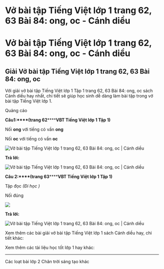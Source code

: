 # Vở bài tập Tiếng Việt lớp 1 trang 62, 63 Bài 84: ong, oc - Cánh diều

# Vở bài tập Tiếng Việt lớp 1 trang 62, 63 Bài 84: ong, oc - Cánh diều

## Giải Vở bài tập Tiếng Việt lớp 1 trang 62, 63 Bài 84: ong, oc

Với giải vở bài tập Tiếng Việt lớp 1 Tập 1 trang 62, 63 Bài 84: ong, oc sách Cánh diều hay nhất, chi tiết sẽ giúp học sinh dễ dàng làm bài tập trong vở bài tập Tiếng Việt lớp 1.

Quảng cáo

**Câu****1****:****(trang 62********VBT Tiếng Việt lớp 1 Tập 1)**

Nối **ong** với tiếng có vần **ong**

Nối **oc** với tiếng có vần **oc**

![Vở bài tập Tiếng Việt lớp 1 trang 62, 63 Bài 84: ong, oc | Cánh diều](https://www.vietjack.com/vbt-tieng-viet-1-cd/images/bai-84-ong-oc-87620.png)

**Trả lời:**

![Vở bài tập Tiếng Việt lớp 1 trang 62, 63 Bài 84: ong, oc | Cánh diều](https://www.vietjack.com/vbt-tieng-viet-1-cd/images/bai-84-ong-oc-87624.png)

**Câu 2:****(trang 63********VBT Tiếng Việt lớp 1 Tập 1)**

Tập đọc _(Đi học )_

Nối đúng

![](https://www.vietjack.com/vbt-tieng-viet-1-cd/images/bai-84-ong-oc-87622.png)

**Trả lời:**

![Vở bài tập Tiếng Việt lớp 1 trang 62, 63 Bài 84: ong, oc | Cánh diều](https://www.vietjack.com/vbt-tieng-viet-1-cd/images/bai-84-ong-oc-87625.png)

Xem thêm các bài giải vở bài tập Tiếng Việt lớp 1 sách Cánh diều hay, chi tiết khác:

Xem thêm các tài liệu học tốt lớp 1 hay khác:

* * *

Các loạt bài lớp 2 Chân trời sáng tạo khác
